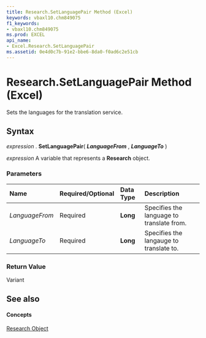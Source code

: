 ```yaml
---
title: Research.SetLanguagePair Method (Excel)
keywords: vbaxl10.chm849075
f1_keywords:
- vbaxl10.chm849075
ms.prod: EXCEL
api_name:
- Excel.Research.SetLanguagePair
ms.assetid: 0e4d0c7b-91e2-bbe6-8da0-f0ad6c2e51cb
---
```



# Research.SetLanguagePair Method (Excel)

Sets the languages for the translation service.


## Syntax

 _expression_ . **SetLanguagePair**( **_LanguageFrom_** , **_LanguageTo_** )

 _expression_ A variable that represents a **Research** object.


### Parameters



|**Name**|**Required/Optional**|**Data Type**|**Description**|
|:-----|:-----|:-----|:-----|
| _LanguageFrom_|Required| **Long**|Specifies the language to translate from.|
| _LanguageTo_|Required| **Long**|Specifies the langauge to translate to.|

### Return Value

Variant


## See also


#### Concepts


[Research Object](research-object-excel.md)

